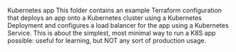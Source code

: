 Kubernetes app
This folder contains an example Terraform configuration that deploys an app onto a Kubernetes cluster using a Kubernetes Deployment and configures a load balancer for the app using a Kubernetes Service. This is about the simplest, most minimal way to run a K8S app possible: useful for learning, but NOT any sort of production usage.